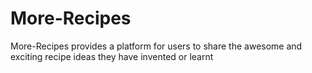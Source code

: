 # More-Recipes
More-Recipes provides a platform for users to share the awesome and exciting  recipe ideas they have invented or learnt
